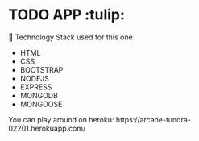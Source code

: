 <h1>TODO APP :tulip:</h1>

 :wrench: Technology Stack used for this one 
 <ul>
 <li>HTML</li>
 <li>CSS</li>
 <li>BOOTSTRAP</li>
 <li>NODEJS</li>
 <li>EXPRESS</li>
 <li>MONGODB</li>
 <li>MONGOOSE</li>
 </ul>
You can play around on heroku: https://arcane-tundra-02201.herokuapp.com/


